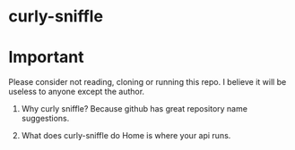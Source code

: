 # curly-sniffle

# Important
Please consider not reading, cloning or running this repo. I believe it will be useless to anyone except the author.

1. Why curly sniffle?
Because github has great repository name suggestions.

2. What does curly-sniffle do
Home is where your api runs.